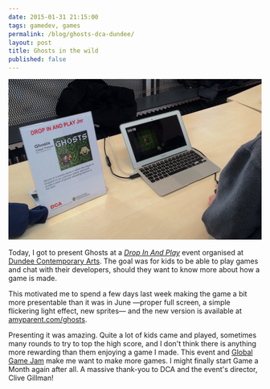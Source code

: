 ```yaml
---
date: 2015-01-31 21:15:00
tags: gamedev, games
permalink: /blog/ghosts-dca-dundee/
layout: post
title: Ghosts in the wild
published: false
---
```


![Ghosts at the DCA](/static/media/2015/01/ghosts_dca.jpg)

Today, I got to present Ghosts at a [_Drop In And Play_](http://www.dca.org.uk/whats-on/event/drop-in-and-play-jnr) event organised at [Dundee Contemporary Arts](http://www.dca.org.uk). The goal was for kids to be able to play games and chat with their developers, should they want to know more about how a game is made.

This motivated me to spend a few days last week making the game a bit more presentable than it was in June —proper full screen, a simple flickering light effect, new sprites— and the new version is available at [amyparent.com/ghosts](http://amyparent.com/ghosts).

Presenting it was amazing. Quite a lot of kids came and played, sometimes many rounds to try to top the high score, and I don't think there is anything more rewarding than them enjoying a game I made. This event and [Global Game Jam](http://amyparent.com/2015/01/global-game-jam/) make me want to make more games. I might finally start Game a Month again after all. A massive thank-you to DCA and the event's director, Clive Gillman!